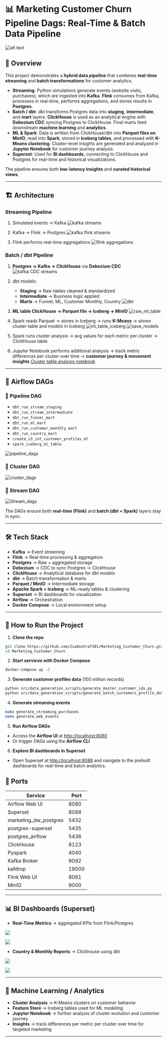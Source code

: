 # 📊 Marketing Customer Churn Pipeline Dags: Real-Time & Batch Data Pipeline

![alt text](image.png)

## 🚀 Overview

This project demonstrates a **hybrid data pipeline** that combines **real-time streaming** and **batch transformations** for customer analytics.

* **Streaming**: Python simulations generate events (website visits, purchases), which are ingested into **Kafka**. **Flink** consumes from Kafka, processes in real-time, performs aggregations, and stores results in **Postgres**.
* **Batch / dbt**: dbt transforms Postgres data into **staging**, **intermediate**, and **mart** layers. **ClickHouse** is used as an analytical engine with **Debezium CDC** syncing Postgres to ClickHouse. Final marts feed downstream **machine learning** and **analytics**.
* **ML & Spark**: Data is written from ClickHouse/dbt into **Parquet files on MinIO**, read into **Spark**, stored in **Iceberg tables**, and processed with **K-Means clustering**. Cluster-level insights are generated and analyzed in **Jupyter Notebook** for customer journey analysis.
* **Superset**: Used for **BI dashboards**, connecting to ClickHouse and Postgres for real-time and historical visualizations.

The pipeline ensures both **low-latency insights** and **curated historical views**.

---

## 🏗️ Architecture

### Streaming Pipeline

1. Simulated events → Kafka
   ![kafka streams](images/kafka_stream.png)

2. Kafka → Flink → Postgres
   ![kafka flink streams](images/flink_jobs.png)

3. Flink performs real-time aggregations
   ![flink aggregations](images/flink_agg.png)

### Batch / dbt Pipeline

1. **Postgres → Kafka → ClickHouse** via **Debezium CDC**
   ![kafka CDC streams](images/kafka_cdc.png)

2. dbt models:

   * **Staging** → Raw tables cleaned & standardized
   * **Intermediate** → Business logic applied
   * **Marts** → Funnel, ML, Customer Monthly, Country
     ![dbt](images/dbt.png)

3. **ML table ClickHouse → Parquet file → Iceberg → MinIO**
   ![raw\_ml\_table](images/raw_ml_table.png)

4. Spark reads Parquet → stores in Iceberg → runs **K-Means** → stores cluster table and models in Iceberg
   ![ml\_table\_iceberg](images/ml_table_iceberg.png)
   ![save\_models](images/save_models.png)

5. Spark runs cluster analysis → avg values for each metric per cluster → ClickHouse table

6. Jupyter Notebook performs additional analysis → track metric differences per cluster over time → **customer journey & movement insights** [Cluster table analysis notebook](python_analysis/cluster_table_analysis.ipynb)

---

## 🔄 Airflow DAGs

### 📡 Pipeline DAG

* `dbt_run_stream_staging`
* `dbt_run_stream_intermediate`
* `dbt_run_funnel_mart`
* `dbt_run_ml_mart`
* `dbt_run_customer_monthly_mart`
* `dbt_run_country_mart`
* `create_s3_int_customer_profiles_ml`
* `spark_iceberg_ml_table`

![pipeline\_dags](images/pipeline_dags.png)

### 📡 Cluster DAG

![cluster\_dags](images/clusters.png)

### 📡 Stream DAG

![Stream\_dags](images/kafka_flink_streams.png)

The DAGs ensure both **real-time (Flink)** and **batch (dbt + Spark)** layers stay in sync.

---

## 🛠️ Tech Stack

* **Kafka** → Event streaming
* **Flink** → Real-time processing & aggregation
* **Postgres** → Raw + aggregated storage
* **Debezium** → CDC to sync Postgres → ClickHouse
* **ClickHouse** → Analytical database for dbt models
* **dbt** → Batch transformation & marts
* **Parquet / MinIO** → Intermediate storage
* **Apache Spark + Iceberg** → ML-ready tables & clustering
* **Superset** → BI dashboards for visualization
* **Airflow** → Orchestration
* **Docker Compose** → Local environment setup

---

## 📌 How to Run the Project

1. **Clone the repo**

```bash
git clone https://github.com/Ziadashraf301/Marketing_Customer_Churn.git
cd Marketing_Customer_Churn
````

2. **Start services with Docker Compose**

```bash
docker-compose up -d
```

3. **Generate customer profiles data** (100 million records)

```bash
python src/data_generation_scripts/generate_master_customer_ids.py
python src/data_generation_scripts/generate_batch_customers_profile_data.py
```

4. **Generate streaming events**

```bash
make generate_streaming_purchases
make generate_web_events
```

5. **Run Airflow DAGs**

* Access the **Airflow UI** at [http://localhost:8080](http://localhost:8080)
* Or trigger DAGs using the **Airflow CLI**

6. **Explore BI dashboards in Superset**

* Open Superset at [http://localhost:8088](http://localhost:8088) and navigate to the prebuilt dashboards for real-time and batch analytics.



## 🔌 Ports

| Service               | Port |
| --------------        | ---- |
| Airflow Web UI        | 8080 |
| Superset              | 8088 |
| marketing_dw_postgres | 5432 |
| postgres-superset     | 5435 |
| postgres_airflow      | 5436 |
| ClickHouse            | 8123 |
| Pyspark               | 4040 |
| Kafka Broker          | 9092 |
| kafdrop               |19000 |
| Flink Web UI          | 8081 |
| MinIO                 | 9000 |

---

## 📊 BI Dashboards (Superset)

* **Real-Time Metrics** → aggregated KPIs from Flink/Postgres

![](images/website-tracking.jpg)

![](images/orders-tracking.jpg)

* **Country & Monthly Reports** → Clickhouse using dbt

![](images/the-market-by-country.jpg)

![](images/customers-aquesition.jpg)

---

## 🤖 Machine Learning / Analytics

* **Cluster Analysis** → K-Means clusters on customer behavior
* **Feature Store** → Iceberg tables used for ML modeling
* **Jupyter Notebook** → further analysis of cluster evolution and customer journey
* **Insights** → track differences per metric per cluster over time for targeted marketing

---


